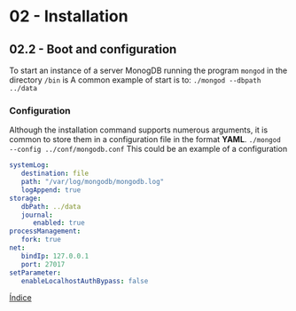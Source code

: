# 02 - Installation

## 02.2 - Boot and configuration

To start an instance of a server MonogDB running the program `mongod` in the directory `/bin` is A common example of start is to:
``
./mongod --dbpath ../data
``

### Configuration
Although the installation command supports numerous arguments, it is common to store them in a configuration file in the format **YAML**.
``
./mongod --config ../conf/mongodb.conf
``
This could be an example of a configuration
```yaml
systemLog:
   destination: file
   path: "/var/log/mongodb/mongodb.log"
   logAppend: true
storage:
   dbPath: ../data
   journal:
      enabled: true
processManagement:
   fork: true
net:
   bindIp: 127.0.0.1
   port: 27017
setParameter:
   enableLocalhostAuthBypass: false
```

[Índice](https://github.com/AcademiaBinaria/MongoDB/blob/master/02-instalacion-y-arranque/02-instalacion-y-arranque.md)
